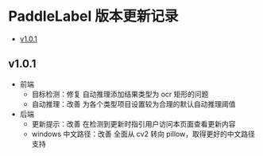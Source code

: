 # PaddleLabel 版本更新记录

<!-- TOC -->

- [v1.0.1](#v101)

<!-- /TOC -->

## v1.0.1

- 前端
  - 目标检测：修复 自动推理添加结果类型为 ocr 矩形的问题
  - 自动推理：改善 为各个类型项目设置较为合理的默认自动推理阈值
- 后端
  - 更新提示：改善 在检测到更新时指引用户访问本页面查看更新内容
  - windows 中文路径：改善 全面从 cv2 转向 pillow，取得更好的中文路径支持

<!-- separator -->
